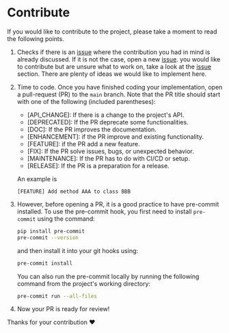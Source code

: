 # Contribute

If you would like to contribute to the project, please take a moment to read the following points.

1. Checks if there is an [issue](https://github.com/VascoSch92/symmetria/issues) where the contribution
   you had in mind is already discussed.
   If it is not the case, open a new [issue](https://github.com/VascoSch92/symmetria/issues).
   you would like to contribute but are unsure what to work on, take a look at the
   [issue](https://github.com/VascoSch92/symmetria/issues) section.
   There are plenty of ideas we would like to implement here.

2. Time to code. Once you have finished coding your implementation, open a pull-request (PR) to the `main` branch.
   Note that the PR title should start with one of the following (included parentheses):

   - \[API_CHANGE\]: If there is a change to the project's API.
   - \[DEPRECATED\]: If the PR deprecate some functionalities.
   - \[DOC\]: If the PR improves the documentation.
   - \[ENHANCEMENT\]: if the PR improve and existing functionality.
   - \[FEATURE\]: if the PR add a new feature.
   - \[FIX\]: If the PR solve issues, bugs, or unexpected behavior.
   - \[MAINTENANCE\]: If the PR has to do with CI/CD or setup.
   - \[RELEASE\]: If the PR is a preparation for a release.

   An example is

   ```text
   [FEATURE] Add method AAA to class BBB
   ```

3. However, before opening a PR, it is a good practice to have pre-commit installed.
   To use the pre-commit hook, you first need to install `pre-commit` using the command:

   ```bash
   pip install pre-commit
   pre-commit --version
   ```

   and then install it into your git hooks using:

   ```bash
   pre-commit install
   ```

   You can also run the pre-commit locally by running the following command
   from the project's working directory:

   ```bash
   pre-commit run --all-files
   ```

4. Now your PR is ready for review!

Thanks for your contribution ❤️
